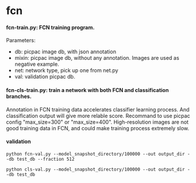 # fcn

#### fcn-train.py: FCN training program.
Parameters:
- db: picpac image db, with json annotation
- mixin: picpac image db, without any annotation. Images are used as negative example.
- net: network type, pick up one from net.py
- val: validation picpac db.

#### fcn-cls-train.py: train a network with both FCN and classification branches. 
Annotation in FCN training data accelerates classifier learning process. And classification output will give more relable score.
Recommand to use picpac config "max_size=300" or "max_size=400". High-resolution images are not good training data in FCN, and could make training process extremely slow.

#### validation
`python fcn-val.py --model_snapshot_directory/100000 --out output_dir --db test_db --fraction 512`

`python cls-val.py --model_snapshot_directory/100000 --out output_dir --db test_db`
